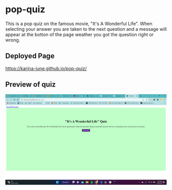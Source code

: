# pop-quiz
This is a pop quiz on the famous movie, "It's A Wonderful Life".
When selecting your answer you are taken to the next question and a message will appear at the botton of the page weather you got the question right or wrong. 

## Deployed Page
https://karina-june.github.io/pop-quiz/

## Preview of quiz

![pop-quiz](assets\images\Screenshot(6).png) 